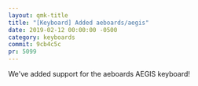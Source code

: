 ```yaml
---
layout: qmk-title
title: "[Keyboard] Added aeboards/aegis"
date: 2019-02-12 00:00:00 -0500
category: keyboards
commit: 9cb4c5c
pr: 5099
---
```


We've added support for the aeboards AEGIS keyboard!